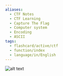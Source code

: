 ```yaml
---
aliases:
  - CTF Notes
  - CTF Learning
  - Capture The Flag
  - Computer system
  - Encoding 
  - ASCII
tags:
  - flashcard/active/ctf
  - function/index
  - language/in/English
---
```


![alt text](ASCII_table.png)